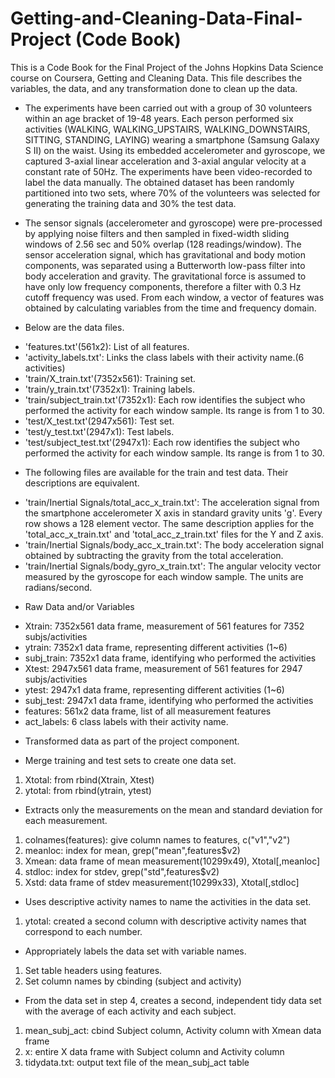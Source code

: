Getting-and-Cleaning-Data-Final-Project (Code Book)
=======================================
This is a Code Book for the Final Project of the Johns Hopkins Data Science course on Coursera, Getting and Cleaning Data.
This file describes the variables, the data, and any transformation done to clean up the data.

* The experiments have been carried out with a group of 30 volunteers within an age bracket of 19-48 years. Each person performed six activities (WALKING, WALKING_UPSTAIRS, WALKING_DOWNSTAIRS, SITTING, STANDING, LAYING) wearing a smartphone (Samsung Galaxy S II) on the waist. Using its embedded accelerometer and gyroscope, we captured 3-axial linear acceleration and 3-axial angular velocity at a constant rate of 50Hz. The experiments have been video-recorded to label the data manually. The obtained dataset has been randomly partitioned into two sets, where 70% of the volunteers was selected for generating the training data and 30% the test data. 
* The sensor signals (accelerometer and gyroscope) were pre-processed by applying noise filters and then sampled in fixed-width sliding windows of 2.56 sec and 50% overlap (128 readings/window). The sensor acceleration signal, which has gravitational and body motion components, was separated using a Butterworth low-pass filter into body acceleration and gravity. The gravitational force is assumed to have only low frequency components, therefore a filter with 0.3 Hz cutoff frequency was used. From each window, a vector of features was obtained by calculating variables from the time and frequency domain. 

* Below are the data files.

 - 'features.txt'(561x2): List of all features.
 - 'activity_labels.txt': Links the class labels with their activity name.(6 activities)
 - 'train/X_train.txt'(7352x561): Training set.
 - 'train/y_train.txt'(7352x1): Training labels.
 - 'train/subject_train.txt'(7352x1): Each row identifies the subject who performed the activity for each window sample. Its range is from 1 to 30. 
 - 'test/X_test.txt'(2947x561): Test set.
 - 'test/y_test.txt'(2947x1): Test labels. 
 - 'test/subject_test.txt'(2947x1): Each row identifies the subject who performed the activity for each window sample. Its range is from 1 to 30. 

* The following files are available for the train and test data. Their descriptions are equivalent. 

 - 'train/Inertial Signals/total_acc_x_train.txt': The acceleration signal from the smartphone accelerometer X axis in standard gravity units 'g'. Every row shows a 128 element vector. The same description applies for the 'total_acc_x_train.txt' and 'total_acc_z_train.txt' files for the Y and Z axis. 
 - 'train/Inertial Signals/body_acc_x_train.txt': The body acceleration signal obtained by subtracting the gravity from the total acceleration. 
 - 'train/Inertial Signals/body_gyro_x_train.txt': The angular velocity vector measured by the gyroscope for each window sample. The units are radians/second. 

* Raw Data and/or Variables

 - Xtrain: 7352x561 data frame, measurement of 561 features for 7352 subjs/activities
 - ytrain: 7352x1 data frame, representing different activities (1~6)
 - subj_train: 7352x1 data frame, identifying who performed the activities
 - Xtest: 2947x561 data frame, measurement of 561 features for 2947 subjs/activities
 - ytest: 2947x1 data frame, representing different activities (1~6)
 - subj_test: 2947x1 data frame, identifying who performed the activities	
 - features: 561x2 data frame, list of all measurement features
 - act_labels: 6 class labels with their activity name.

* Transformed data as part of the project component.
 - Merge training and test sets to create one data set.
  1. Xtotal: from rbind(Xtrain, Xtest)
  2. ytotal: from rbind(ytrain, ytest)

 - Extracts only the measurements on the mean and standard deviation for each measurement.
  1. colnames(features): give column names to features, c("v1","v2")
  2. meanloc: index for mean, grep("mean",features$v2)
  3. Xmean: data frame of mean measurement(10299x49), Xtotal[,meanloc]
  4. stdloc: index for stdev, grep("std",features$v2)
  5. Xstd: data frame of stdev measurement(10299x33), Xtotal[,stdloc]
  
 - Uses descriptive activity names to name the activities in the data set.
  1. ytotal: created a second column with descriptive activity names that correspond to each number.

 - Appropriately labels the data set with variable names.
  1. Set table headers using features.
  2. Set column names by cbinding (subject and activity)

 - From the data set in step 4, creates a second, independent tidy data set with the average of each activity and each subject.
  1. mean_subj_act: cbind Subject column, Activity column with Xmean data frame
  2. x: entire X data frame with Subject column and Activity column
  3. tidydata.txt: output text file of the mean_subj_act table

